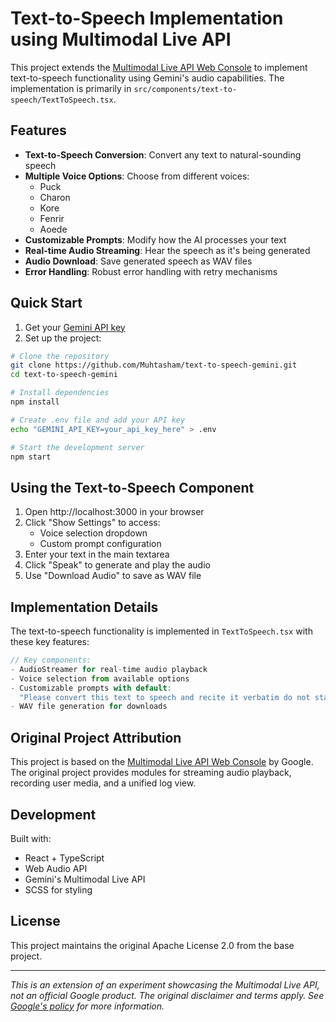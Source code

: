 # Text-to-Speech Implementation using Multimodal Live API

This project extends the [Multimodal Live API Web Console](https://github.com/google-gemini/multimodal-live-api-web-console) to implement text-to-speech functionality using Gemini's audio capabilities. The implementation is primarily in `src/components/text-to-speech/TextToSpeech.tsx`.

## Features

- **Text-to-Speech Conversion**: Convert any text to natural-sounding speech
- **Multiple Voice Options**: Choose from different voices:
  - Puck
  - Charon
  - Kore
  - Fenrir
  - Aoede
- **Customizable Prompts**: Modify how the AI processes your text
- **Real-time Audio Streaming**: Hear the speech as it's being generated
- **Audio Download**: Save generated speech as WAV files
- **Error Handling**: Robust error handling with retry mechanisms

## Quick Start

1. Get your [Gemini API key](https://aistudio.google.com/apikey)
2. Set up the project:
```bash
# Clone the repository
git clone https://github.com/Muhtasham/text-to-speech-gemini.git
cd text-to-speech-gemini

# Install dependencies
npm install

# Create .env file and add your API key
echo "GEMINI_API_KEY=your_api_key_here" > .env

# Start the development server
npm start
```

## Using the Text-to-Speech Component

1. Open http://localhost:3000 in your browser
2. Click "Show Settings" to access:
   - Voice selection dropdown
   - Custom prompt configuration
3. Enter your text in the main textarea
4. Click "Speak" to generate and play the audio
5. Use "Download Audio" to save as WAV file

## Implementation Details

The text-to-speech functionality is implemented in `TextToSpeech.tsx` with these key features:

```typescript
// Key components:
- AudioStreamer for real-time audio playback
- Voice selection from available options
- Customizable prompts with default:
  "Please convert this text to speech and recite it verbatim do not start with sure here it is etc:"
- WAV file generation for downloads
```

## Original Project Attribution

This project is based on the [Multimodal Live API Web Console](https://github.com/google-gemini/multimodal-live-api-web-console) by Google. The original project provides modules for streaming audio playback, recording user media, and a unified log view.

## Development

Built with:
- React + TypeScript
- Web Audio API
- Gemini's Multimodal Live API
- SCSS for styling

## License

This project maintains the original Apache License 2.0 from the base project.

---

_This is an extension of an experiment showcasing the Multimodal Live API, not an official Google product. The original disclaimer and terms apply. See [Google's policy](https://developers.google.com/terms/site-policies) for more information._
